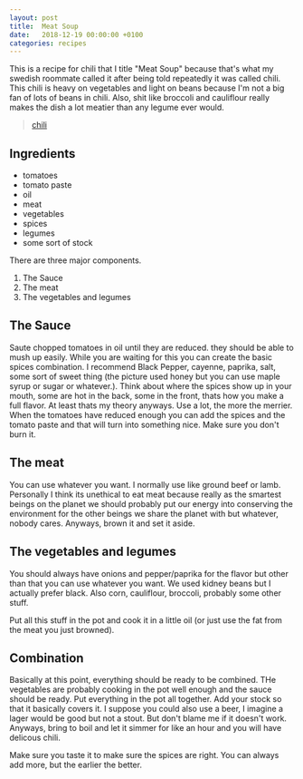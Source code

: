 ```yaml
---
layout: post
title:  Meat Soup
date:   2018-12-19 00:00:00 +0100
categories: recipes
---
```


This is a recipe for chili that I title "Meat Soup" because that's what my swedish roommate called it after being told repeatedly it was called chili. This chili is heavy on vegetables and light on beans because I'm not a big fan of lots of beans in chili. Also, shit like broccoli and cauliflour really makes the dish a lot meatier than any legume ever would.

<blockquote class="imgur-embed-pub" lang="en" data-id="a/iOJgm92"><a href="//imgur.com/iOJgm92">chili</a></blockquote><script async src="//s.imgur.com/min/embed.js" charset="utf-8"></script>

## Ingredients
* tomatoes
* tomato paste
* oil
* meat
* vegetables
* spices
* legumes
* some sort of stock

There are three major components.

1. The Sauce
2. The meat
3. The vegetables and legumes

## The Sauce

Saute chopped tomatoes in oil until they are reduced. they should be able to mush up easily. While you are waiting for this you can create the basic spices combination. I recommend Black Pepper, cayenne, paprika, salt, some sort of sweet thing (the picture used honey but you can use maple syrup or sugar or whatever.). Think about where the spices show up in your mouth, some are hot in the back, some in the front, thats how you make a full flavor. At least thats my theory anyways. Use a lot, the more the merrier. When the tomatoes have reduced enough you can add the spices and the tomato paste and that will turn into something nice. Make sure you don't burn it.

## The meat

You can use whatever you want. I normally use like ground beef or lamb. Personally I think its unethical to eat meat because really as the smartest beings on the planet we should probably put our energy into conserving the environment for the other beings we share the planet with but whatever, nobody cares. Anyways, brown it and set it aside.

## The vegetables and legumes

You should always have onions and pepper/paprika for the flavor but other than that you can use whatever you want. We used kidney beans but I actually prefer black. Also corn, cauliflour, broccoli, probably some other stuff.

Put all this stuff in the pot and cook it in a little oil (or just use the fat from the meat you just browned).

## Combination

Basically at this point, everything should be ready to be combined. THe vegetables are probably cooking in the pot well enough and the sauce should be ready. Put everything in the pot all together. Add your stock so that it basically covers it. I suppose you could also use a beer, I imagine a lager would be good but not a stout. But don't blame me if it doesn't work. Anyways, bring to boil and let it simmer for like an hour and you will have delicous chili.

Make sure you taste it to make sure the spices are right. You can always add more, but the earlier the better.
